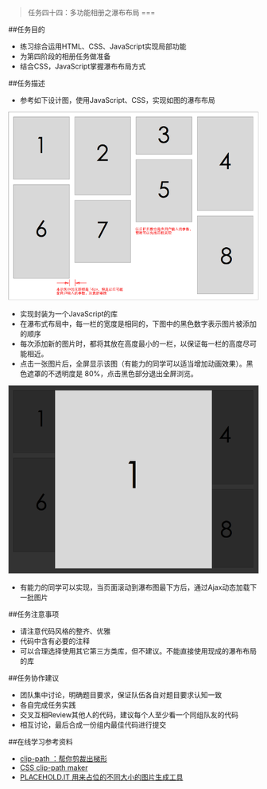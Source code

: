 >任务四十四：多功能相册之瀑布布局
===

##任务目的
* 练习综合运用HTML、CSS、JavaScript实现局部功能
* 为第四阶段的相册任务做准备
* 结合CSS，JavaScript掌握瀑布布局方式


##任务描述

* 参考如下设计图，使用JavaScript、CSS，实现如图的瀑布布局

![demo](../images/task_3_44_1.png)

* 实现封装为一个JavaScript的库
* 在瀑布式布局中，每一栏的宽度是相同的，下图中的黑色数字表示图片被添加的顺序
* 每次添加新的图片时，都将其放在高度最小的一栏，以保证每一栏的高度尽可能相近。
* 点击一张图片后，全屏显示该图（有能力的同学可以适当增加动画效果）。黑色遮罩的不透明度是 80%，点击黑色部分退出全屏浏览。

![demo](../images/task_3_44_2.png)

* 有能力的同学可以实现，当页面滚动到瀑布图最下方后，通过Ajax动态加载下一批图片


##任务注意事项
* 请注意代码风格的整齐、优雅
* 代码中含有必要的注释
* 可以合理选择使用其它第三方类库，但不建议。不能直接使用现成的瀑布布局的库


##任务协作建议
* 团队集中讨论，明确题目要求，保证队伍各自对题目要求认知一致
* 各自完成任务实践
* 交叉互相Review其他人的代码，建议每个人至少看一个同组队友的代码
* 相互讨论，最后合成一份组内最佳代码进行提交


##在线学习参考资料
* [clip-path ：帮你剪裁出梯形](https://developer.mozilla.org/en-US/docs/Web/CSS/clip-path)
* [CSS clip-path maker](http://bennettfeely.com/clippy/)
* [PLACEHOLD.IT 用来占位的不同大小的图片生成工具](https://placehold.it/)
